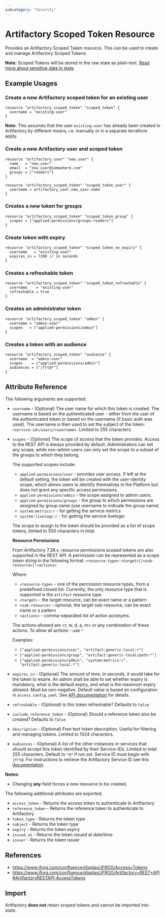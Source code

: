 ```yaml
---
subcategory: "Security"
---
```

# Artifactory Scoped Token Resource

Provides an Artifactory Scoped Token resource. This can be used to create and manage Artifactory Scoped Tokens.

**Note:** Scoped Tokens will be stored in the raw state as plain-text. [Read more about sensitive data in
state](https://www.terraform.io/docs/state/sensitive-data.html).


## Example Usages
### Create a new Artifactory scoped token for an existing user

```hcl
resource "artifactory_scoped_token" "scoped_token" {
  username = "existing-user"
}
```

**Note:** This assumes that the user `existing-user` has already been created in Artifactory by different means, i.e. manually or in a separate terraform apply.

### Create a new Artifactory user and scoped token
```hcl
resource "artifactory_user" "new_user" {
  name   = "new_user"
  email  = "new_user@somewhere.com"
  groups = ["readers"]
}

resource "artifactory_scoped_token" "scoped_token_user" {
  username = artifactory_user.new_user.name
}
```

### Creates a new token for groups
```hcl
resource "artifactory_scoped_token" "scoped_token_group" {
  scopes = ["applied-permissions/groups:readers"]
}
```

### Create token with expiry
```hcl
resource "artifactory_scoped_token" "scoped_token_no_expiry" {
  username   = "existing-user"
  expires_in = 7200 // in seconds
}
```

### Creates a refreshable token
```hcl
resource "artifactory_scoped_token" "scoped_token_refreshable" {
  username    = "existing-user"
  refreshable = true
}
```

### Creates an administrator token
```hcl
resource "artifactory_scoped_token" "admin" {
  username = "admin-user"
  scopes   = ["applied-permissions/admin"]
}
```

### Creates a token with an audience
```hcl
resource "artifactory_scoped_token" "audience" {
  username  = "admin-user"
  scopes    = ["applied-permissions/admin"]
  audiences = ["jfrt@*"]
}
```

## Attribute Reference

The following arguments are supported:

* `username` - (Optional) The user name for which this token is created. The username is based on the authenticated user - either from the user of the authenticated token or based on the username (if basic auth was used). The username is then used to set the subject of the token: `<service-id>/users/<username>`. Limited to 255 characters.
* `scopes` - (Optional) The scope of access that the token provides. Access to the REST API is always provided by default. Administrators can set any scope, while non-admin users can only set the scope to a subset of the groups to which they belong.

  The supported scopes include:
  * `applied-permissions/user` - provides user access. If left at the default setting, the token will be created with the user-identity scope, which allows users to identify themselves in the Platform but does not grant any specific access permissions.
  * `applied-permissions/admin` - the scope assigned to admin users.
  * `applied-permissions/groups` - the group to which permissions are assigned by group name (use username to indicate the group name)
  * `system:metrics:r` - for getting the service metrics
  * `system:livelogs:r` - for getting the service livelogsr

  The scope to assign to the token should be provided as a list of scope tokens, limited to 500 characters in total.

  **Resource Permissions**

  From Artifactory 7.38.x, resource permissions scoped tokens are also supported in the REST API. A permission can be represented as a scope token string in the following format: `<resource-type>:<target>[/<sub-resource>]:<actions>`

  Where:
  * `<resource-type>` - one of the permission resource types, from a predefined closed list. Currently, the only resource type that is supported is the `artifact` resource type.
  * `<target>` - the target resource, can be exact name or a pattern
  * `<sub-resource>` - optional, the target sub-resource, can be exact name or a pattern
  * `<actions>` - comma-separated list of action acronyms.

  The actions allowed are <r, w, d, a, m> or any combination of these actions. To allow all actions - use `*`

  Examples:
  * `["applied-permissions/user", "artifact:generic-local:r"]`
  * `["applied-permissions/group", "artifact:generic-local/path:*"]`
  * `["applied-permissions/admin", "system:metrics:r", "artifact:generic-local:*"]`
* `expires_in` - (Optional) The amount of time, in seconds, it would take for the token to expire. An admin shall be able to set whether expiry is mandatory, what is the default expiry, and what is the maximum expiry allowed. Must be non-negative. Default value is based on configuration in `access.config.yaml`. See [API documentation](https://www.jfrog.com/confluence/display/JFROG/Artifactory+REST+API#ArtifactoryRESTAPI-RevokeTokenbyIDrevoketokenbyid) for details.
* `refreshable` - (Optional) Is this token refreshable? Defaults to `false`
* `include_reference_token` - (Optional) Should a reference token also be created? Defaults to `false`
* `description` - (Optional) Free text token description. Useful for filtering and managing tokens. Limited to 1024 characters.
* `audiences` - (Optional) A list of the other instances or services that should accept this token identified by their Service-IDs. Limited to total 255 characters. Default to `*@*` if not set. Service ID must begin with `jfrt@`. For instructions to retrieve the Artifactory Service ID see this [documentation](https://www.jfrog.com/confluence/display/JFROG/Artifactory+REST+API#ArtifactoryRESTAPI-GetServiceID).

**Notes:**
- Changing **any** field forces a new resource to be created.

The following additional attributes are exported:

* `access_token` - Returns the access token to authenticate to Artifactory
* `reference_token` - Returns the reference token to authenticate to Artifactory
* `token_type` - Returns the token type
* `subject` - Returns the token type
* `expiry` - Returns the token expiry
* `issued_at` - Returns the token issued at date/time
* `issuer` - Returns the token issuer

## References

- https://www.jfrog.com/confluence/display/JFROG/Access+Tokens
- https://www.jfrog.com/confluence/display/JFROG/Artifactory+REST+API#ArtifactoryRESTAPI-AccessTokens

## Import

Artifactory **does not** retain scoped tokens and cannot be imported into state.
